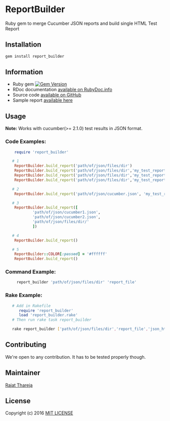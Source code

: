 # ReportBuilder
Ruby gem to merge Cucumber JSON reports and build single HTML Test Report

## Installation

```bash
gem install report_builder
```

## Information

* Ruby gem [![Gem Version](https://badge.fury.io/rb/report_builder.svg)](https://badge.fury.io/rb/report_builder)
* RDoc documentation [available on RubyDoc.info](http://www.rubydoc.info/gems/report_builder)
* Source code [available on GitHub](http://github.com/rajatthareja/ReportBuilder)
* Sample report [available here](http://www.rajatthareja.com/reportbuilder/sample.html)

## Usage

**Note:** Works with cucumber(>= 2.1.0) test results in JSON format.

### Code Examples:

```ruby
    require 'report_builder'

   # 1
    ReportBuilder.build_report('path/of/json/files/dir')
    ReportBuilder.build_report('path/of/json/files/dir','my_test_report_name','json_html')
    ReportBuilder.build_report('path/of/json/files/dir','my_test_report_name','json')
    ReportBuilder.build_report('path/of/json/files/dir','my_test_report_name','html')

   # 2
    ReportBuilder.build_report('path/of/json/cucumber.json', 'my_test_report')

   # 3
    ReportBuilder.build_report([
            'path/of/json/cucumber1.json',
            'path/of/json/cucumber2.json',
            'path/of/json/files/dir/'
            ])

   # 4
    ReportBuilder.build_report()

   # 5
    ReportBuilder::COLOR[:passed] = '#ffffff'
    ReportBuilder.build_report()
```

### Command Example:

```bash
     report_builder 'path/of/json/files/dir' 'report_file'
```

### Rake Example:

```ruby
   # Add in Rakefile
      require 'report_builder'
      load 'report_builder.rake'
   # Then run rake task report_builder
```

```bash
   rake report_builder ['path/of/json/files/dir','report_file','json_html']
```

## Contributing

We're open to any contribution. It has to be tested properly though.

## Maintainer

[Rajat Thareja](http://www.rajatthareja.com)

## License

Copyright (c) 2016 [MIT LICENSE](LICENSE)